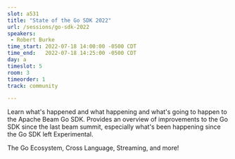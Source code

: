 ```yaml
---
slot: a531
title: "State of the Go SDK 2022"
url: /sessions/go-sdk-2022
speakers:
 - Robert Burke
time_start: 2022-07-18 14:00:00 -0500 CDT
time_end:   2022-07-18 14:25:00 -0500 CDT
day: a
timeslot: 5
room: 3
timeorder: 1
track: community

---
```


Learn what's happened and what happening and what's going to happen to the Apache Beam Go SDK. Provides an overview of improvements to the Go SDK since the last beam summit, especially what's been happening since the Go SDK left Experimental.

The Go Ecosystem, Cross Language, Streaming, and more!